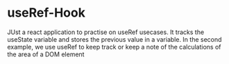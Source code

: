 # useRef-Hook
JUst a react application to practise on useRef usecases. It tracks the useState variable and stores the previous value in a variable.
In the second example, we use useRef to keep track or keep a note of the calculations of the area of a DOM element   